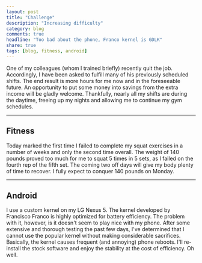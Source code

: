 ```yaml
---
layout: post
title: "Challenge"
description: "Increasing difficulty"
category: blog
comments: true
headline: "Too bad about the phone, Franco kernel is GDLK"
share: true
tags: [blog, fitness, android]
---
```

One of my colleagues (whom I trained briefly) recently quit the job.  Accordingly, I have been asked to fulfill many of his previously scheduled shifts.  The end result is more hours for me now and in the foreseeable future.  An opportunity to put some money into savings from the extra income will be gladly welcome.  Thankfully, nearly all my shifts are during the daytime, freeing up my nights and allowing me to continue my gym schedules.

----

## Fitness

Today marked the first time I failed to complete my squat exercises in a number of weeks and only the second time overall.  The weight of 140 pounds proved too much for me to squat 5 times in 5 sets, as I failed on the fourth rep of the fifth set.  The coming two off days will give my body plenty of time to recover.  I fully expect to conquer 140 pounds on Monday.

----

## Android

I use a custom kernel on my LG Nexus 5.  The kernel developed by Francisco Franco is highly optimized for battery efficiency.  The problem with it, however, is it doesn't seem to play nice with my phone.  After some extensive and thorough testing the past few days, I've determined that I cannot use the popular kernel without making considerable sacrifices.  Basically, the kernel causes frequent (and annoying) phone reboots.  I'll re-install the stock software and enjoy the stability at the cost of efficiency.  Oh well.
